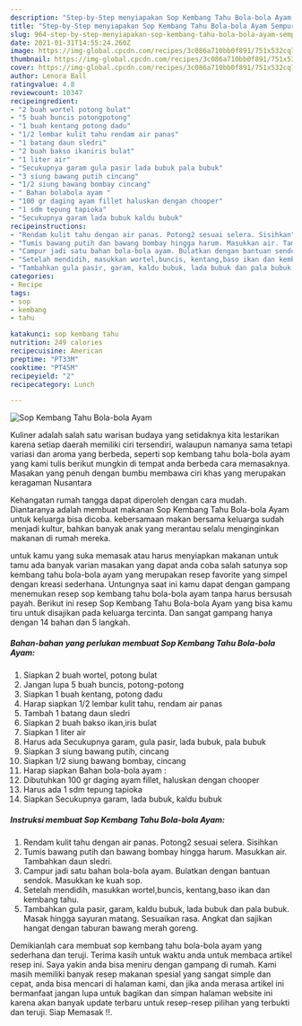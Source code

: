 ```yaml
---
description: "Step-by-Step menyiapakan Sop Kembang Tahu Bola-bola Ayam Sempurna"
title: "Step-by-Step menyiapakan Sop Kembang Tahu Bola-bola Ayam Sempurna"
slug: 964-step-by-step-menyiapakan-sop-kembang-tahu-bola-bola-ayam-sempurna
date: 2021-01-31T14:55:24.260Z
image: https://img-global.cpcdn.com/recipes/3c086a710bb0f891/751x532cq70/sop-kembang-tahu-bola-bola-ayam-foto-resep-utama.jpg
thumbnail: https://img-global.cpcdn.com/recipes/3c086a710bb0f891/751x532cq70/sop-kembang-tahu-bola-bola-ayam-foto-resep-utama.jpg
cover: https://img-global.cpcdn.com/recipes/3c086a710bb0f891/751x532cq70/sop-kembang-tahu-bola-bola-ayam-foto-resep-utama.jpg
author: Lenora Ball
ratingvalue: 4.8
reviewcount: 10347
recipeingredient:
- "2 buah wortel potong bulat"
- "5 buah buncis potongpotong"
- "1 buah kentang potong dadu"
- "1/2 lembar kulit tahu rendam air panas"
- "1 batang daun sledri"
- "2 buah bakso ikaniris bulat"
- "1 liter air"
- "Secukupnya garam gula pasir lada bubuk pala bubuk"
- "3 siung bawang putih cincang"
- "1/2 siung bawang bombay cincang"
- " Bahan bolabola ayam "
- "100 gr daging ayam fillet haluskan dengan chooper"
- "1 sdm tepung tapioka"
- "Secukupnya garam lada bubuk kaldu bubuk"
recipeinstructions:
- "Rendam kulit tahu dengan air panas. Potong2 sesuai selera. Sisihkan"
- "Tumis bawang putih dan bawang bombay hingga harum. Masukkan air. Tambahkan daun sledri."
- "Campur jadi satu bahan bola-bola ayam. Bulatkan dengan bantuan sendok. Masukkan ke kuah sop."
- "Setelah mendidih, masukkan wortel,buncis, kentang,baso ikan dan kembang tahu."
- "Tambahkan gula pasir, garam, kaldu bubuk, lada bubuk dan pala bubuk. Masak hingga sayuran matang. Sesuaikan rasa. Angkat dan sajikan hangat dengan taburan bawang merah goreng."
categories:
- Recipe
tags:
- sop
- kembang
- tahu

katakunci: sop kembang tahu 
nutrition: 249 calories
recipecuisine: American
preptime: "PT33M"
cooktime: "PT45M"
recipeyield: "2"
recipecategory: Lunch

---
```



![Sop Kembang Tahu Bola-bola Ayam](https://img-global.cpcdn.com/recipes/3c086a710bb0f891/751x532cq70/sop-kembang-tahu-bola-bola-ayam-foto-resep-utama.jpg)

Kuliner adalah salah satu warisan budaya yang setidaknya kita lestarikan karena setiap daerah memiliki ciri tersendiri, walaupun namanya sama tetapi variasi dan aroma yang berbeda, seperti sop kembang tahu bola-bola ayam yang kami tulis berikut mungkin di tempat anda berbeda cara memasaknya. Masakan yang penuh dengan bumbu membawa ciri khas yang merupakan keragaman Nusantara

Kehangatan rumah tangga dapat diperoleh dengan cara mudah. Diantaranya adalah membuat makanan Sop Kembang Tahu Bola-bola Ayam untuk keluarga bisa dicoba. kebersamaan makan bersama keluarga sudah menjadi kultur, bahkan banyak anak yang merantau selalu menginginkan makanan di rumah mereka.



untuk kamu yang suka memasak atau harus menyiapkan makanan untuk tamu ada banyak varian masakan yang dapat anda coba salah satunya sop kembang tahu bola-bola ayam yang merupakan resep favorite yang simpel dengan kreasi sederhana. Untungnya saat ini kamu dapat dengan gampang menemukan resep sop kembang tahu bola-bola ayam tanpa harus bersusah payah.
Berikut ini resep Sop Kembang Tahu Bola-bola Ayam yang bisa kamu tiru untuk disajikan pada keluarga tercinta. Dan sangat gampang hanya dengan 14 bahan dan 5 langkah.


<!--inarticleads1-->

##### Bahan-bahan yang perlukan membuat Sop Kembang Tahu Bola-bola Ayam:

1. Siapkan 2 buah wortel, potong bulat
1. Jangan lupa 5 buah buncis, potong-potong
1. Siapkan 1 buah kentang, potong dadu
1. Harap siapkan 1/2 lembar kulit tahu, rendam air panas
1. Tambah 1 batang daun sledri
1. Siapkan 2 buah bakso ikan,iris bulat
1. Siapkan 1 liter air
1. Harus ada Secukupnya garam, gula pasir, lada bubuk, pala bubuk
1. Siapkan 3 siung bawang putih, cincang
1. Siapkan 1/2 siung bawang bombay, cincang
1. Harap siapkan  Bahan bola-bola ayam :
1. Dibutuhkan 100 gr daging ayam fillet, haluskan dengan chooper
1. Harus ada 1 sdm tepung tapioka
1. Siapkan Secukupnya garam, lada bubuk, kaldu bubuk




<!--inarticleads2-->

##### Instruksi membuat  Sop Kembang Tahu Bola-bola Ayam:

1. Rendam kulit tahu dengan air panas. Potong2 sesuai selera. Sisihkan
1. Tumis bawang putih dan bawang bombay hingga harum. Masukkan air. Tambahkan daun sledri.
1. Campur jadi satu bahan bola-bola ayam. Bulatkan dengan bantuan sendok. Masukkan ke kuah sop.
1. Setelah mendidih, masukkan wortel,buncis, kentang,baso ikan dan kembang tahu.
1. Tambahkan gula pasir, garam, kaldu bubuk, lada bubuk dan pala bubuk. Masak hingga sayuran matang. Sesuaikan rasa. Angkat dan sajikan hangat dengan taburan bawang merah goreng.




Demikianlah cara membuat sop kembang tahu bola-bola ayam yang sederhana dan teruji. Terima kasih untuk waktu anda untuk membaca artikel resep ini. Saya yakin anda bisa meniru dengan gampang di rumah. Kami masih memiliki banyak resep makanan spesial yang sangat simple dan cepat, anda bisa mencari di halaman kami, dan jika anda merasa artikel ini bermanfaat jangan lupa untuk bagikan dan simpan halaman website ini karena akan banyak update terbaru untuk resep-resep pilihan yang terbukti dan teruji. Siap Memasak !!. 
